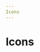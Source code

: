 ```yaml
---
Icons
---
```


<script setup>
import {
Icon, IconEnum
} from "@ghentcdh/ui";

const icons = IconEnum;
</script>
# Icons


<div class="flex-wrap flex  gap-4 max-w-2xl">
    <template v-for="icon in icons" :key="icon">
     <div class="flex gap-2 items-center  w-40 text-left">
      <div class="h-10 w-10 border dark:border-gray-200 shadow rounded p-2">
        <Icon :icon="icon"></Icon>
      </div>
      <span class="text-sm overflow-hidden">{{icon}}</span>
    
</div>
    </template>
</div>